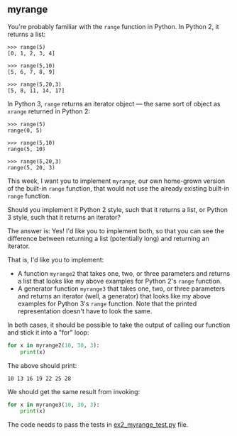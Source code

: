 ## myrange

You're probably familiar with the `range` function in Python. In Python 2, it returns a list:

```shell
>>> range(5)
[0, 1, 2, 3, 4]

>>> range(5,10)
[5, 6, 7, 8, 9]

>>> range(5,20,3)
[5, 8, 11, 14, 17]
```

In Python 3, `range` returns an iterator object — the same sort of object as `xrange` returned in Python 2:
```shell
>>> range(5)
range(0, 5)

>>> range(5,10)
range(5, 10)

>>> range(5,20,3)
range(5, 20, 3)
```

This week, I want you to implement `myrange`, our own home-grown version of the built-in `range` function, that would not use the already existing built-in `range` function.

Should you implement it Python 2 style, such that it returns a list, or Python 3 style, such that it returns an iterator?

The answer is: Yes! I'd like you to implement both, so that you can see the difference between returning a list (potentially long) and returning an iterator.

That is, I'd like you to implement:
- A function `myrange2` that takes one, two, or three parameters and returns a list that looks like my above examples for Python 2's `range` function.
- A generator function `myrange3` that takes one, two, or three parameters and returns an iterator (well, a generator) that looks like my above examples for Python 3's `range` function. Note that the printed representation doesn't have to look the same.

In both cases, it should be possible to take the output of calling our function and stick it into a "for" loop:

```python
for x in myrange2(10, 30, 3):
    print(x)
```

The above should print:
```
10 13 16 19 22 25 28
```

We should get the same result from invoking:

```python
for x in myrange3(10, 30, 3):
    print(x)
```

The code needs to pass the tests in [ex2_myrange_test.py](ex2_myrange_test.py) file.
